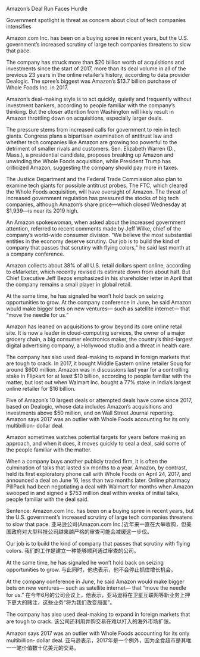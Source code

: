 Amazon’s Deal Run Faces Hurdle

Government spotlight is threat as concern about clout of tech companies intensifies

Amazon.com Inc. has been on a buying spree in recent years, but the U.S. government’s increased scrutiny of large tech companies threatens to slow that pace.

The company has struck more than $20 billion worth of acquisitions and investments since the start of 2017, more than its deal volume in all of the previous 23 years in the online retailer’s history, according to data provider Dealogic. The spree’s biggest was Amazon’s $13.7 billion purchase of Whole Foods Inc. in 2017.

Amazon’s deal-making style is to act quickly, quietly and frequently without investment bankers, according to people familiar with the company’s thinking. But the closer attention from Washington will likely result in Amazon throttling down on acquisitions, especially larger deals.

The pressure stems from increased calls for government to rein in tech giants. Congress plans a bipartisan examination of antitrust law and whether tech companies like Amazon are growing too powerful to the detriment of smaller rivals and customers. Sen. Elizabeth Warren (D., Mass.), a presidential candidate, proposes breaking up Amazon and unwinding the Whole Foods acquisition, while President Trump has criticized Amazon, suggesting the company should pay more in taxes.

The Justice Department and the Federal Trade Commission also plan to examine tech giants for possible antitrust probes. The FTC, which cleared the Whole Foods acquisition, will have oversight of Amazon. The threat of increased government regulation has pressured the stocks of big tech companies, although Amazon’s share price—which closed Wednesday at $1,939—is near its 2019 high.

An Amazon spokeswoman, when asked about the increased government attention, referred to recent comments made by Jeff Wilke, chief of the company’s world-wide consumer division. “We believe the most substantial entities in the economy deserve scrutiny. Our job is to build the kind of company that passes that scrutiny with flying colors,” he said last month at a company conference.

Amazon collects about 38% of all U.S. retail dollars spent online, according to eMarketer, which recently revised its estimate down from about half. But Chief Executive Jeff Bezos emphasized in his shareholder letter in April that the company remains a small player in global retail.

At the same time, he has signaled he won’t hold back on seizing opportunities to grow. At the company conference in June, he said Amazon would make bigger bets on new ventures— such as satellite internet— that “move the needle for us.”

Amazon has leaned on acquisitions to grow beyond its core online retail site. It is now a leader in cloud-computing services, the owner of a major grocery chain, a big consumer electronics maker, the country’s third-largest digital advertising company, a Hollywood studio and a threat in health care.

The company has also used deal-making to expand in foreign markets that are tough to crack. In 2017, it bought Middle Eastern online retailer Souq for around $600 million. Amazon was in discussions last year for a controlling stake in Flipkart for at least $10 billion, according to people familiar with the matter, but lost out when Walmart Inc. bought a 77% stake in India’s largest online retailer for $16 billion.

Five of Amazon’s 10 largest deals or attempted deals have come since 2017, based on Dealogic, whose data includes Amazon’s acquisitions and investments above $50 million, and on Wall Street Journal reporting. Amazon says 2017 was an outlier with Whole Foods accounting for its only multibillion- dollar deal.

Amazon sometimes watches potential targets for years before making an approach, and when it does, it moves quickly to seal a deal, said some of the people familiar with the matter.

When a company buys another publicly traded firm, it is often the culmination of talks that lasted six months to a year. Amazon, by contrast, held its first exploratory phone call with Whole Foods on April 24, 2017, and announced a deal on June 16, less than two months later. Online pharmacy PillPack had been negotiating a deal with Walmart for months when Amazon swooped in and signed a $753 million deal within weeks of initial talks, people familiar with the deal said.

Sentence:
Amazon.com Inc. has been on a buying spree in recent years, but the U.S. government’s increased scrutiny of large tech companies threatens to slow that pace.
亚马逊公司(Amazon.com Inc.)近年来一直在大举收购，但美国政府对大型科技公司越来越严格的审查可能会减缓这一步伐。

Our job is to build the kind of company that passes that scrutiny with flying colors.
我们的工作是建立一种能够顺利通过审查的公司。

At the same time, he has signaled he won’t hold back on seizing opportunities to grow.
与此同时，他也表示，他不会停止抓住增长机会。

At the company conference in June, he said Amazon would make bigger bets on new ventures— such as satellite internet— that “move the needle for us.”
在今年6月的公司会议上，他表示，亚马逊将在卫星互联网等新业务上押下更大的赌注，这些业务“将为我们改变局面”。

The company has also used deal-making to expand in foreign markets that are tough to crack.
该公司还利用并购交易在难以打入的海外市场扩张。

Amazon says 2017 was an outlier with Whole Foods accounting for its only multibillion- dollar deal.
亚马逊表示，2017年是一个例外，因为全食超市是其唯一一笔价值数十亿美元的交易。